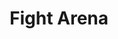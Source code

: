 ---
type: "project"
imgName: "fight-arena.png"
path: "/portfolio/fight-arena"
title: "Fight Arena"
description: "Mini jeu de combat créé dans le contexte d'un test technique pour l'entreprise Captain Contrat. Pour pouvoir jouer il faut créer un compte. On peut ensuite créer un combattant et l'équiper avec quelques objets afin de le faire combattre contre un combattant aléatoire appartenant à un autre joueur. Le nombre de victoires et de défaites est enregistré ainsi que l'historique du combat. On peut également visualiser le palmarés des meilleurs combattants. NB: Le jeu n'est pas réellement fun, c'était davantage pour me remettre sur Ruby on Rails après avoir fait un grand détout par javascript, react, node.js"
concept: "Mini jeu de combat ou l'on peut créer un combattant et le faire s'affronter avec les combattants des autres joueurs"
githubLink: "https://github.com/orohellec/captain-contrat-test"
prodLink: "https://fight-world-arena.herokuapp.com"
stack: "html css,ruby on rails,rspec,heroku"
---